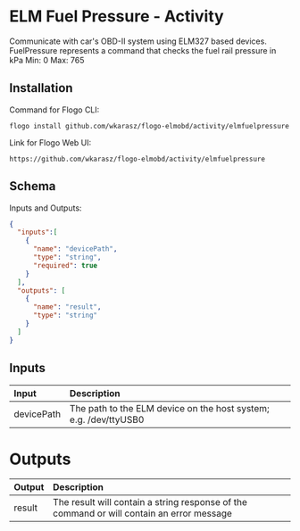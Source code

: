 # 	ELM Fuel Pressure - Activity

Communicate with car's OBD-II system using ELM327 based devices.
FuelPressure represents a command that checks the fuel rail pressure in kPa
Min: 0
Max: 765

## Installation
Command for Flogo CLI:
```console
flogo install github.com/wkarasz/flogo-elmobd/activity/elmfuelpressure
```

Link for Flogo Web UI:
```console
https://github.com/wkarasz/flogo-elmobd/activity/elmfuelpressure
```

## Schema
Inputs and Outputs:
```json
{
  "inputs":[
    {
      "name": "devicePath",
      "type": "string",
      "required": true
    }
  ],
  "outputs": [
    {
      "name": "result",
      "type": "string"
    }
  ]
}
```
## Inputs
| Input            | Description    |
|:-----------------|:---------------|
| devicePath       | The path to the ELM device on the host system; e.g. /dev/ttyUSB0 |

# Outputs
| Output           | Description    |
|:-----------------|:---------------|
| result           | The result will contain a string response of the command or will contain an error message |
